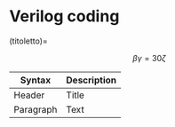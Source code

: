 # Verilog coding


(titoletto)=

$$ \beta\gamma=30\zeta $$


| Syntax      | Description |
| ----------- | ----------- |
| Header      | Title |
| Paragraph   | Text |